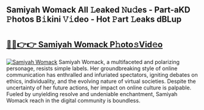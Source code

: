 ## Samiyah Womack All 𝙻eaked 𝙽u𝚍es - Part-aKD 𝙿hotos B𝚒kini 𝚅𝚒deo - Hot 𝙿art 𝙻eaks dBLup

# <h2><a href="http://ld6gjzc.urlbe.top/?page=Samiyah+Womack">🔗🔗👉👉 Samiyah Womack P𝚑oto𝚜Vid𝚎o</a></h2>

[![Samiyah Womack](https://i.imgur.com/eBuTRDB.gif)](http://ld6gjzc.urlbe.top/?page=Samiyah+Womack)
Samiyah Womack, a multifaceted and polarizing personage, resists simple labels. Her groundbreaking style of online communication has enthralled and infuriated spectators, igniting debates on ethics, individuality, and the evolving nature of virtual societies. Despite the uncertainty of her future actions, her impact on online culture is palpable. Fueled by unyielding resolve and undeniable enchantment, Samiyah Womack reach in the digital community is boundless.

